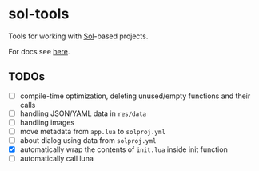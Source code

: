 
# sol-tools

Tools for working with [Sol](https://github.com/alexcoder04/sol-lib)-based projects.

For docs see [here](https://alexcoder04.github.io/sol-docs/).

## TODOs

 - [ ] compile-time optimization, deleting unused/empty functions and their calls
 - [ ] handling JSON/YAML data in `res/data`
 - [ ] handling images
 - [ ] move metadata from `app.lua` to `solproj.yml`
 - [ ] about dialog using data from `solproj.yml`
 - [x] automatically wrap the contents of `init.lua` inside init function
 - [ ] automatically call luna
